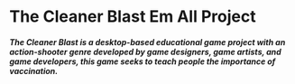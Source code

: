 # The Cleaner Blast Em All Project
##### The Cleaner Blast is a desktop-based educational game project with an action-shooter genre developed by game designers, game artists, and game developers, this game seeks to teach people the importance of vaccination.
